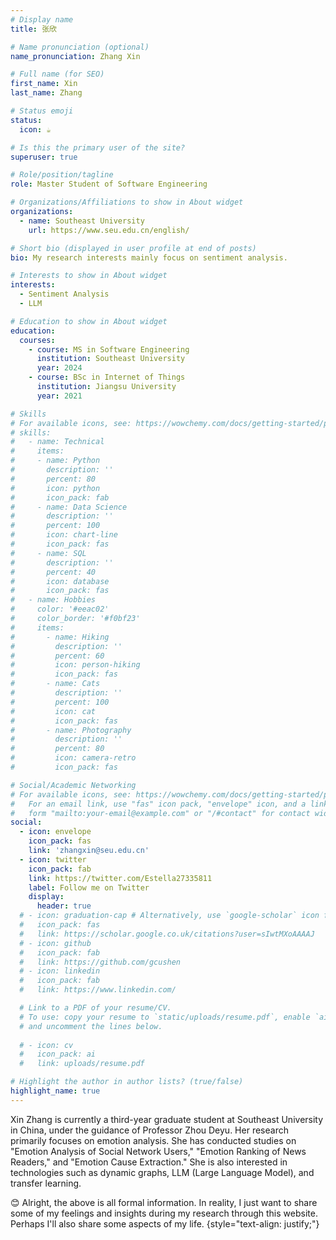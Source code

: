 ```yaml
---
# Display name
title: 张欣

# Name pronunciation (optional)
name_pronunciation: Zhang Xin

# Full name (for SEO)
first_name: Xin
last_name: Zhang

# Status emoji
status:
  icon: ☕️

# Is this the primary user of the site?
superuser: true

# Role/position/tagline
role: Master Student of Software Engineering

# Organizations/Affiliations to show in About widget
organizations:
  - name: Southeast University
    url: https://www.seu.edu.cn/english/

# Short bio (displayed in user profile at end of posts)
bio: My research interests mainly focus on sentiment analysis.

# Interests to show in About widget
interests:
  - Sentiment Analysis
  - LLM

# Education to show in About widget
education:
  courses:
    - course: MS in Software Engineering
      institution: Southeast University
      year: 2024
    - course: BSc in Internet of Things
      institution: Jiangsu University
      year: 2021

# Skills
# For available icons, see: https://wowchemy.com/docs/getting-started/page-builder/#icons
# skills:
#   - name: Technical
#     items:
#     - name: Python
#       description: ''
#       percent: 80
#       icon: python
#       icon_pack: fab
#     - name: Data Science
#       description: ''
#       percent: 100
#       icon: chart-line
#       icon_pack: fas
#     - name: SQL
#       description: ''
#       percent: 40
#       icon: database
#       icon_pack: fas
#   - name: Hobbies
#     color: '#eeac02'
#     color_border: '#f0bf23'
#     items:
#       - name: Hiking
#         description: ''
#         percent: 60
#         icon: person-hiking
#         icon_pack: fas
#       - name: Cats
#         description: ''
#         percent: 100
#         icon: cat
#         icon_pack: fas
#       - name: Photography
#         description: ''
#         percent: 80
#         icon: camera-retro
#         icon_pack: fas

# Social/Academic Networking
# For available icons, see: https://wowchemy.com/docs/getting-started/page-builder/#icons
#   For an email link, use "fas" icon pack, "envelope" icon, and a link in the
#   form "mailto:your-email@example.com" or "/#contact" for contact widget.
social:
  - icon: envelope
    icon_pack: fas
    link: 'zhangxin@seu.edu.cn'
  - icon: twitter
    icon_pack: fab
    link: https://twitter.com/Estella27335811
    label: Follow me on Twitter
    display:
      header: true
  # - icon: graduation-cap # Alternatively, use `google-scholar` icon from `ai` icon pack
  #   icon_pack: fas
  #   link: https://scholar.google.co.uk/citations?user=sIwtMXoAAAAJ
  # - icon: github
  #   icon_pack: fab
  #   link: https://github.com/gcushen
  # - icon: linkedin
  #   icon_pack: fab
  #   link: https://www.linkedin.com/

  # Link to a PDF of your resume/CV.
  # To use: copy your resume to `static/uploads/resume.pdf`, enable `ai` icons in `params.yaml`,
  # and uncomment the lines below.
  
  # - icon: cv
  #   icon_pack: ai
  #   link: uploads/resume.pdf

# Highlight the author in author lists? (true/false)
highlight_name: true
---
```


Xin Zhang is currently a third-year graduate student at Southeast University in China, under the guidance of Professor Zhou Deyu. Her research primarily focuses on emotion analysis. She has conducted studies on "Emotion Analysis of Social Network Users," "Emotion Ranking of News Readers," and "Emotion Cause Extraction." She is also interested in technologies such as dynamic graphs, LLM (Large Language Model), and transfer learning.

😊 Alright, the above is all formal information. In reality, I just want to share some of my feelings and insights during my research through this website. Perhaps I'll also share some aspects of my life.
{style="text-align: justify;"}
